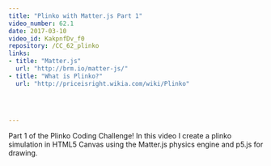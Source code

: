 ```yaml
---
title: "Plinko with Matter.js Part 1"
video_number: 62.1
date: 2017-03-10
video_id: KakpnfDv_f0
repository: /CC_62_plinko
links:
- title: "Matter.js"  
  url: "http://brm.io/matter-js/"
- title: "What is Plinko?"  
  url: "http://priceisright.wikia.com/wiki/Plinko"
  


  
---
```


Part 1 of the Plinko Coding Challenge! In this video I create a plinko simulation in  HTML5 Canvas using the Matter.js physics engine and p5.js for drawing.


